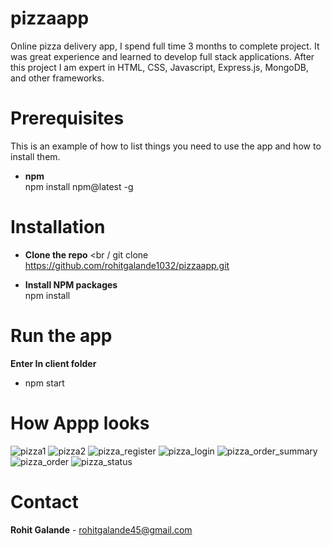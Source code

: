 # pizzaapp
Online pizza delivery app, I spend full time 3 months to complete project. It was great experience and learned to develop full stack applications. After this project I am expert in HTML, CSS, Javascript, Express.js, MongoDB, and other frameworks.

# Prerequisites
This is an example of how to list things you need to use the app and how to install them.

- **npm** <br />
npm install npm@latest -g

# Installation
- **Clone the repo** <br /
git clone https://github.com/rohitgalande1032/pizzaapp.git

- **Install NPM packages** <br />
npm install

# Run the app
**Enter In client folder**
- npm start

# How Appp looks
![pizza1](https://github.com/rohitgalande1032/pizzaapp/assets/80148975/2a5a39ed-eb38-4d3e-a289-bf4a6ae9807f)
![pizza2](https://github.com/rohitgalande1032/pizzaapp/assets/80148975/e73c3426-9956-47d2-9c0a-7e3c691f7a41)
![pizza_register](https://github.com/rohitgalande1032/pizzaapp/assets/80148975/db89d5ac-e692-4753-8407-91cd5e354000)
![pizza_login](https://github.com/rohitgalande1032/pizzaapp/assets/80148975/20172e98-ea62-403c-81dd-e73dbcfb31fa)
![pizza_order_summary](https://github.com/rohitgalande1032/pizzaapp/assets/80148975/6eb01b75-5f43-47b3-a8a1-173fbec8616d)
![pizza_order](https://github.com/rohitgalande1032/pizzaapp/assets/80148975/879ab83f-078d-4c5c-b670-2983f5df8f74)
![pizza_status](https://github.com/rohitgalande1032/pizzaapp/assets/80148975/7b463964-3c4e-49e0-9554-758d1c202ec1)

# Contact
**Rohit Galande**  - rohitgalande45@gmail.com

